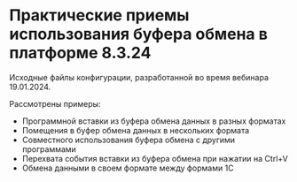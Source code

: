 # Практические приемы использования буфера обмена в платформе 8.3.24

Исходные файлы конфигурации, разработанной во время вебинара 19.01.2024.

Рассмотрены примеры:
- Программной вставки из буфера обмена данных в разных форматах
- Помещения в буфер обмена данных в нескольких формата
- Совместного использования буфера обмена с другими программами
- Перехвата события вставки из буфера обмена при нажатии на Ctrl+V
- Обмена данными в своем формате между формами 1С
